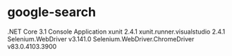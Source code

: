 # google-search
.NET Core 3.1 Console Application
xunit 2.4.1
xunit.runner.visualstudio 2.4.1
Selenium.WebDriver v3.141.0
Selenium.WebDriver.ChromeDriver v83.0.4103.3900